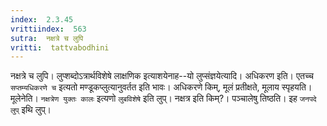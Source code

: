 ```yaml
---
index:  2.3.45
vrittiindex:  563
sutra:  नक्षत्रे च लुपि
vritti:  tattvabodhini 
---
```


नक्षत्रे च लुपि। लुप्शब्दोऽत्रार्थविशेषे लाक्षणिक इत्याशयेनाह--यो लुप्संज्ञयेत्यादि। अधिकरण इति। एतच्च `सप्तम्यधिकरणे च` इत्यतो मण्डूकप्लुत्यानुवर्तत इति भावः। अधिकरणे किम्, मूलं प्रतीक्षते, मूलाय स्पृहयति। मूलेनेति। `नक्षत्रेण युक्तः कालः` इत्यणो `लुबविशेषे` इति लुप्। नक्षत्र इति किम्?। पञ्चालेषु तिष्ठति। इह `जनपदे लुप्` इथि लुप्।

